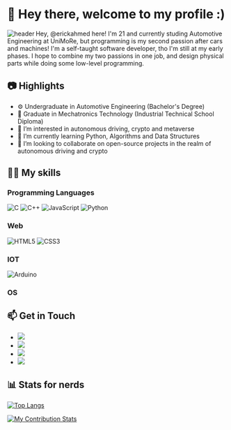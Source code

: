 # 👋 Hey there, welcome to my profile :) #

<a href="https://ibb.co/6n0wxyq"><img align="left" src="https://i.ibb.co/ngMmvwK/header.png" alt="header" border="0"></a>


Hey, @erickahmed here! I'm 21 and currently studing Automotive Engineering at UniMoRe, but programming is my second passion after cars and machines!
I'm a self-taught software developer, tho I'm still at my early phases.
I hope to combine my two passions in one job, and design physical parts while doing some low-level programming.

## 📷 Highlights

- ⚙️ Undergraduate in Automotive Engineering (Bachelor's Degree)
- 🔭 Graduate in Mechatronics Technology (Industrial Technical School Diploma)
- 👀 I’m interested in autonomous driving, crypto and metaverse
- 🌱 I’m currently learning Python, Algorithms and Data Structures
- 💞️ I’m looking to collaborate on open-source projects in the realm of autonomous driving and crypto


## 🧑‍🔬 My skills

### Programming Languages

![C](https://img.shields.io/badge/c-%2300599C.svg?style=for-the-badge&logo=c&logoColor=white)
![C++](https://img.shields.io/badge/c++-%2300599C.svg?style=for-the-badge&logo=c%2B%2B&logoColor=white)
![JavaScript](https://img.shields.io/badge/javascript-%23323330.svg?style=for-the-badge&logo=javascript&logoColor=%23F7DF1E)
![Python](https://img.shields.io/badge/python-3670A0?style=for-the-badge&logo=python&logoColor=ffdd54)

### Web

![HTML5](https://img.shields.io/badge/html5-%23E34F26.svg?style=for-the-badge&logo=html5&logoColor=white)
![CSS3](https://img.shields.io/badge/css3-%231572B6.svg?style=for-the-badge&logo=css3&logoColor=white)

### IOT

![Arduino](https://img.shields.io/badge/-Arduino-00979D?style=for-the-badge&logo=Arduino&logoColor=white)

### OS


## 📫 Get in Touch

   - [![](https://img.shields.io/badge/Stack_Overflow-FE7A16?style=for-the-badge&logo=stack-overflow&logoColor=white)](stackoverflow.com/users/16104417/erick)
   - [![](https://img.shields.io/badge/LinkedIn-0077B5?style=for-the-badge&logo=linkedin&logoColor=white)](linkedin.com/in/erickahmed/)
   - [![](https://img.shields.io/badge/Portfolio-%23000000.svg?style=for-the-badge&logo=firefox&logoColor=#FF7139)](https://erickahmed.me/)
   - [![](https://img.shields.io/badge/Gmail-D14836?style=for-the-badge&logo=gmail&logoColor=white)](ahmederick00@gmail.com)
 	
## 📊 Stats for nerds

[![Top Langs](https://github-readme-stats.vercel.app/api/top-langs/?username=erickahmed&layout=compact)](https://github.com/erickahmed)

[![My Contribution Stats](https://github-contribution-stats.vercel.app/api/?username=erickahmed)](https://github.com/erickahmed)

<!---
erickahmed/erickahmed is a ✨ special ✨ repository because its `README.md` (this file) appears on your GitHub profile.
You can click the Preview link to take a look at your changes.
--->



